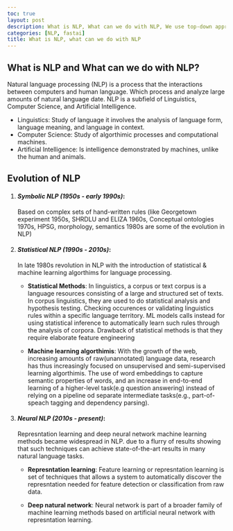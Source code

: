 ```yaml
---
toc: true
layout: post
description: What is NLP, What can we do with NLP, We use top-down approach learning.
categories: [NLP, fastai]
title: What is NLP, what can we do with NLP
---
```

## What is NLP and What can we do with NLP?
Natural language processing (NLP) is a process that the interactions between computers and human language. Which process and analyze large amounts of natural language date. NLP  is a subfield of Linguistics, Computer Science, and Artificial Intelligence.

- Linguistics: Study of language it involves the analysis of language form, language meaning, and language in context.
- Computer Science: Study of algorthimic processes and computational machines.
- Artificial Intelligence: Is intelligence demonstrated by machines, unlike the human and animals.
 
## Evolution of NLP
1. #### *Symbolic NLP (1950s - early 1990s)*:
    Based on complex sets of hand-written rules (like Georgetown experiment 1950s, SHRDLU and ELIZA 1960s, Conceptual ontologies 1970s, HPSG, morphology, semantics 1980s are some of the evolution in NLP)

2. #### *Statistical NLP (1990s - 2010s)*:
    In late 1980s revolution in NLP with the introduction of statistical & machine learning algorthims for language processing.
    
    - **Statistical Methods**:
    In linguistics, a corpus or text corpus is a language resources consisting of a large and structured set of texts. In corpus linguistics, they are used to do statistical analysis and hypothesis testing. Checking occurences or validating linguistics rules within a specific language territory. ML models calls instead for using statistical inference to automatically learn such rules through the analysis of corpora. Drawback of statistical methods is that they require elaborate feature engineering
    
    - **Machine learning algorthimis**:
    With the growth of the web, increasing amounts of raw(unannotated) language data, research has thus increasingly focused on unsupervised and semi-supervised learning algorthimis. The use of word embeddings to capture semantic properties of words, and an increase in end-to-end learning of a higher-level task(e.g question answering) instead of relying on a pipeline od separate intermediate tasks(e.g., part-of-speach tagging and dependency parsing).    
    
3. #### *Neural NLP (2010s - present)*:
    Represntation learning and deep neural network machine learning methods became widespread in NLP. due to a flurry of results showing that such techniques can achieve state-of-the-art results in many natural language tasks.
    
    - **Represntation learning**:
    Feature learning or represntation learning is set of techniques that allows a system to automatically discover the represntation needed for feature detection or classification from raw data.
    
    - **Deep natural network**:
    Neural network is part of a broader family of machine learning methods based on artificial neural network with represntation learning.

